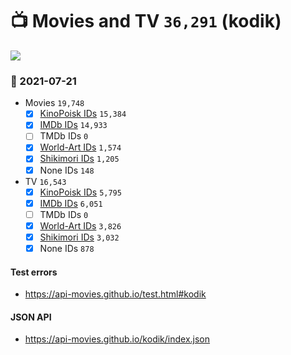 # :tv: Movies and TV `36,291` (kodik)

<a href="https://API-Movies.github.io"><img src="https://API-Movies.github.io/banner.png?cache"></a>

### :date: 2021-07-21
- Movies `19,748`
  - [x] <a href="https://API-Movies.github.io/kodik/movie_kinopoisk_ids.json">KinoPoisk IDs</a> `15,384`
  - [x] <a href="https://API-Movies.github.io/kodik/movie_imdb_ids.json">IMDb IDs</a> `14,933`
  - [ ] TMDb IDs `0`
  - [x] <a href="https://API-Movies.github.io/kodik/movie_world_art_ids.json">World-Art IDs</a> `1,574`
  - [x] <a href="https://API-Movies.github.io/kodik/movie_shikimori_ids.json">Shikimori IDs</a> `1,205`
  - [x] None IDs `148`
- TV `16,543`
  - [x] <a href="https://API-Movies.github.io/kodik/tv_kinopoisk_ids.json">KinoPoisk IDs</a> `5,795`
  - [x] <a href="https://API-Movies.github.io/kodik/tv_imdb_ids.json">IMDb IDs</a> `6,051`
  - [ ] TMDb IDs `0`
  - [x] <a href="https://API-Movies.github.io/kodik/tv_world_art_ids.json">World-Art IDs</a> `3,826`
  - [x] <a href="https://API-Movies.github.io/kodik/tv_shikimori_ids.json">Shikimori IDs</a> `3,032`
  - [x] None IDs `878`
#### Test errors
- <a href='https://api-movies.github.io/test.html#kodik'>https://api-movies.github.io/test.html#kodik</a>
#### JSON API
- <a href='https://api-movies.github.io/kodik/index.json'>https://api-movies.github.io/kodik/index.json</a>
